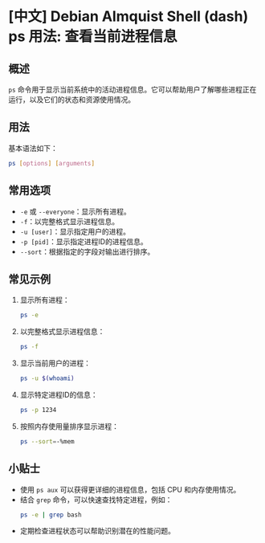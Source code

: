 # [中文] Debian Almquist Shell (dash) ps 用法: 查看当前进程信息

## 概述
`ps` 命令用于显示当前系统中的活动进程信息。它可以帮助用户了解哪些进程正在运行，以及它们的状态和资源使用情况。

## 用法
基本语法如下：
```bash
ps [options] [arguments]
```

## 常用选项
- `-e` 或 `--everyone`：显示所有进程。
- `-f`：以完整格式显示进程信息。
- `-u [user]`：显示指定用户的进程。
- `-p [pid]`：显示指定进程ID的进程信息。
- `--sort`：根据指定的字段对输出进行排序。

## 常见示例
1. 显示所有进程：
   ```bash
   ps -e
   ```

2. 以完整格式显示进程信息：
   ```bash
   ps -f
   ```

3. 显示当前用户的进程：
   ```bash
   ps -u $(whoami)
   ```

4. 显示特定进程ID的信息：
   ```bash
   ps -p 1234
   ```

5. 按照内存使用量排序显示进程：
   ```bash
   ps --sort=-%mem
   ```

## 小贴士
- 使用 `ps aux` 可以获得更详细的进程信息，包括 CPU 和内存使用情况。
- 结合 `grep` 命令，可以快速查找特定进程，例如：
  ```bash
  ps -e | grep bash
  ```
- 定期检查进程状态可以帮助识别潜在的性能问题。